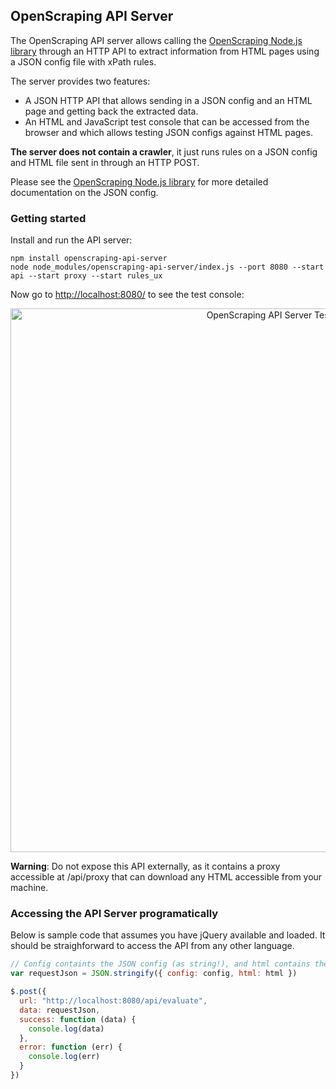 ## OpenScraping API Server

The OpenScraping API server allows calling the [OpenScraping Node.js library](https://github.com/zmarty/openscraping-lib-nodejs/) through an HTTP API to extract information from HTML pages using a JSON config file with xPath rules.

The server provides two features:
* A JSON HTTP API that allows sending in a JSON config and an HTML page and getting back the extracted data.
* An HTML and JavaScript test console that can be accessed from the browser and which allows testing JSON configs against HTML pages.

**The server does not contain a crawler**, it just runs rules on a JSON config and HTML file sent in through an HTTP POST.

Please see the [OpenScraping Node.js library](https://github.com/zmarty/openscraping-lib-nodejs/) for more detailed documentation on the JSON config.

### Getting started

Install and run the API server:

```
npm install openscraping-api-server
node node_modules/openscraping-api-server/index.js --port 8080 --start api --start proxy --start rules_ux
```

Now go to [http://localhost:8080/](http://localhost:8080/) to see the test console:
<p align="center"><img src='http://i.imgur.com/AvpwGCK.jpg' alt='OpenScraping API Server Test Console' width='870'></p>

**Warning**: Do not expose this API externally, as it contains a proxy accessible at /api/proxy that can download any HTML accessible from your machine.

### Accessing the API Server programatically

Below is sample code that assumes you have jQuery available and loaded. It should be straighforward to access the API from any other language.

```javascript
// Config containts the JSON config (as string!), and html contains the HTML of the pages we are scraping
var requestJson = JSON.stringify({ config: config, html: html })

$.post({
  url: "http://localhost:8080/api/evaluate",
  data: requestJson,
  success: function (data) {
    console.log(data)
  },
  error: function (err) {
    console.log(err)
  }
})
```
